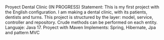 Proyect Dental Clinic (IN PROGRESS)
Statement: This is my first project with the English configuration. I am making a dental clinic, with its patients, dentists and turns. This project is structured by the layer: model, service, controller and repository. Crude methods can be performed on each entity.
Languaje: Java 17. Proyect with Maven
Implements: Spring, Hibernate, Jpa and pattern MVC

